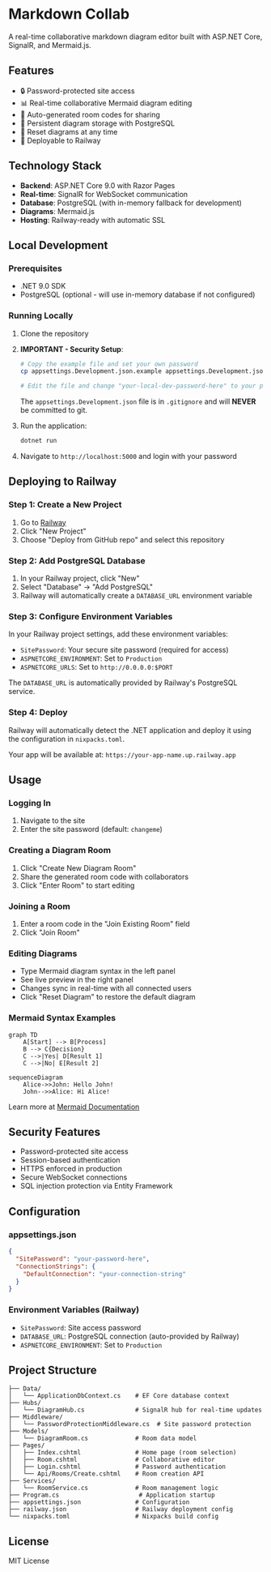 # Markdown Collab

A real-time collaborative markdown diagram editor built with ASP.NET Core, SignalR, and Mermaid.js.

## Features

- 🔒 Password-protected site access
- 📊 Real-time collaborative Mermaid diagram editing
- 🎲 Auto-generated room codes for sharing
- 💾 Persistent diagram storage with PostgreSQL
- 🔄 Reset diagrams at any time
- 🚀 Deployable to Railway

## Technology Stack

- **Backend**: ASP.NET Core 9.0 with Razor Pages
- **Real-time**: SignalR for WebSocket communication
- **Database**: PostgreSQL (with in-memory fallback for development)
- **Diagrams**: Mermaid.js
- **Hosting**: Railway-ready with automatic SSL

## Local Development

### Prerequisites

- .NET 9.0 SDK
- PostgreSQL (optional - will use in-memory database if not configured)

### Running Locally

1. Clone the repository

2. **IMPORTANT - Security Setup**:
   ```bash
   # Copy the example file and set your own password
   cp appsettings.Development.json.example appsettings.Development.json

   # Edit the file and change "your-local-dev-password-here" to your password
   ```

   The `appsettings.Development.json` file is in `.gitignore` and will **NEVER** be committed to git.

3. Run the application:
   ```bash
   dotnet run
   ```

4. Navigate to `http://localhost:5000` and login with your password

## Deploying to Railway

### Step 1: Create a New Project

1. Go to [Railway](https://railway.app)
2. Click "New Project"
3. Choose "Deploy from GitHub repo" and select this repository

### Step 2: Add PostgreSQL Database

1. In your Railway project, click "New"
2. Select "Database" → "Add PostgreSQL"
3. Railway will automatically create a `DATABASE_URL` environment variable

### Step 3: Configure Environment Variables

In your Railway project settings, add these environment variables:

- `SitePassword`: Your secure site password (required for access)
- `ASPNETCORE_ENVIRONMENT`: Set to `Production`
- `ASPNETCORE_URLS`: Set to `http://0.0.0.0:$PORT`

The `DATABASE_URL` is automatically provided by Railway's PostgreSQL service.

### Step 4: Deploy

Railway will automatically detect the .NET application and deploy it using the configuration in `nixpacks.toml`.

Your app will be available at: `https://your-app-name.up.railway.app`

## Usage

### Logging In

1. Navigate to the site
2. Enter the site password (default: `changeme`)

### Creating a Diagram Room

1. Click "Create New Diagram Room"
2. Share the generated room code with collaborators
3. Click "Enter Room" to start editing

### Joining a Room

1. Enter a room code in the "Join Existing Room" field
2. Click "Join Room"

### Editing Diagrams

- Type Mermaid diagram syntax in the left panel
- See live preview in the right panel
- Changes sync in real-time with all connected users
- Click "Reset Diagram" to restore the default diagram

### Mermaid Syntax Examples

```mermaid
graph TD
    A[Start] --> B[Process]
    B --> C{Decision}
    C -->|Yes| D[Result 1]
    C -->|No| E[Result 2]
```

```mermaid
sequenceDiagram
    Alice->>John: Hello John!
    John-->>Alice: Hi Alice!
```

Learn more at [Mermaid Documentation](https://mermaid.js.org/)

## Security Features

- Password-protected site access
- Session-based authentication
- HTTPS enforced in production
- Secure WebSocket connections
- SQL injection protection via Entity Framework

## Configuration

### appsettings.json

```json
{
  "SitePassword": "your-password-here",
  "ConnectionStrings": {
    "DefaultConnection": "your-connection-string"
  }
}
```

### Environment Variables (Railway)

- `SitePassword`: Site access password
- `DATABASE_URL`: PostgreSQL connection (auto-provided by Railway)
- `ASPNETCORE_ENVIRONMENT`: Set to `Production`

## Project Structure

```
├── Data/
│   └── ApplicationDbContext.cs    # EF Core database context
├── Hubs/
│   └── DiagramHub.cs              # SignalR hub for real-time updates
├── Middleware/
│   └── PasswordProtectionMiddleware.cs  # Site password protection
├── Models/
│   └── DiagramRoom.cs             # Room data model
├── Pages/
│   ├── Index.cshtml               # Home page (room selection)
│   ├── Room.cshtml                # Collaborative editor
│   ├── Login.cshtml               # Password authentication
│   └── Api/Rooms/Create.cshtml    # Room creation API
├── Services/
│   └── RoomService.cs             # Room management logic
├── Program.cs                      # Application startup
├── appsettings.json               # Configuration
├── railway.json                   # Railway deployment config
└── nixpacks.toml                  # Nixpacks build config
```

## License

MIT License
